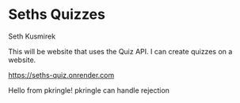 # Seths Quizzes

Seth Kusmirek

This will be website that uses the Quiz API. I can create quizzes on a website.

https://seths-quiz.onrender.com

Hello from pkringle!
pkringle can handle rejection
